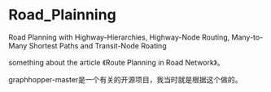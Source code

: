 Road_Plainning
==============

Road Planning  with Highway-Hierarchies, Highway-Node Routing, Many-to-Many Shortest Paths and Transit-Node Roating

something about the article 《Route Planning in Road Network》。

graphhopper-master是一个有关的开源项目，我当时就是根据这个做的。

